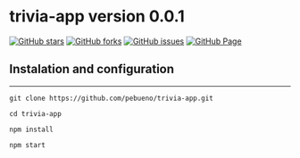 # trivia-app version 0.0.1

[![GitHub stars](https://img.shields.io/github/stars/pebueno/trivia-app)](https://github.com/pebueno/trivia-app/stargazers) [![GitHub forks](https://img.shields.io/github/forks/pebueno/trivia-app)](https://github.com/pebueno/trivia-app/network) [![GitHub issues](https://img.shields.io/github/issues/pebueno/trivia-app)](https://github.com/pebueno/trivia-app/issues) [![GitHub Page](https://img.shields.io/badge/Try%20Out-this--app-red)](https://pebueno.github.com/trivia-app)

## Instalation and configuration

---

```React
git clone https://github.com/pebueno/trivia-app.git

cd trivia-app

npm install

npm start

```